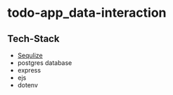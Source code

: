 # todo-app_data-interaction

## Tech-Stack
+ [Sequlize](https://sequelize.org/)
+ postgres database
+ express
+ ejs
+ dotenv
